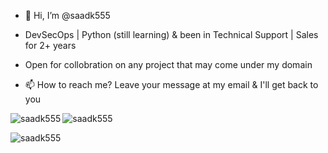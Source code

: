 - 👋 Hi, I’m @saadk555
- DevSecOps | Python (still learning) & been in Technical Support | Sales for 2+ years
- Open for collobration on any project that may come under my domain

- 📫 How to reach me?
Leave your message at my email & I'll get back to you



<div>
<p><img align="left" src="https://github-readme-stats.vercel.app/api/top-langs?username=saadk555&show_icons=true&locale=en&layout=compact" alt="saadk555" /></p>
<p>&nbsp;<img align="left"  src="https://github-readme-stats.vercel.app/api?username=saadk555&show_icons=true&locale=en" alt="saadk555" /></p> </div>

<p><img align="left" src="https://github-readme-streak-stats.herokuapp.com/?user=saadk555&" alt="saadk555" /></p>



<!---
saadk555/saadk555 is a ✨ special ✨ repository because its `README.md` (this file) appears on your GitHub profile.
You can click the Preview link to take a look at your changes.
--->
